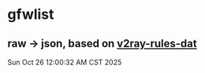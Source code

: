 # gfwlist
## raw -> json, based on [v2ray-rules-dat](https://github.com/Loyalsoldier/v2ray-rules-dat)
Sun Oct 26 12:00:32 AM CST 2025

